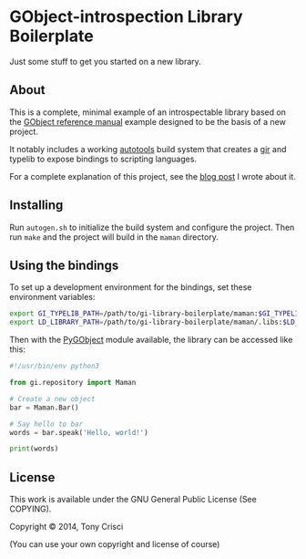 # GObject-introspection Library Boilerplate

Just some stuff to get you started on a new library.

## About

This is a complete, minimal example of an introspectable library based on the [GObject reference manual](https://developer.gnome.org/gobject/stable/) example designed to be the basis of a new project.

It notably includes a working [autotools](https://en.wikipedia.org/wiki/GNU_build_system) build system that creates a [gir](https://developer.gnome.org/gi/stable/) and typelib to expose bindings to scripting languages.

For a complete explanation of this project, see the [blog post](http://dubstepdish.com/blog/2014/02/12/gobject-introspection-build-system-example/) I wrote about it.

## Installing

Run `autogen.sh` to initialize the build system and configure the project. Then run `make` and the project will build in the `maman` directory.

## Using the bindings

To set up a development environment for the bindings, set these environment variables:

```sh
export GI_TYPELIB_PATH=/path/to/gi-library-boilerplate/maman:$GI_TYPELIB_PATH
export LD_LIBRARY_PATH=/path/to/gi-library-boilerplate/maman/.libs:$LD_LIBRARY_PATH
```

Then with the [PyGObject](https://wiki.gnome.org/action/show/Projects/PyGObject) module available, the library can be accessed like this:

```python
#!/usr/bin/env python3

from gi.repository import Maman

# Create a new object
bar = Maman.Bar()

# Say hello to bar
words = bar.speak('Hello, world!')

print(words)
```

## License

This work is available under the GNU General Public License (See COPYING).

Copyright © 2014, Tony Crisci

(You can use your own copyright and license of course)

